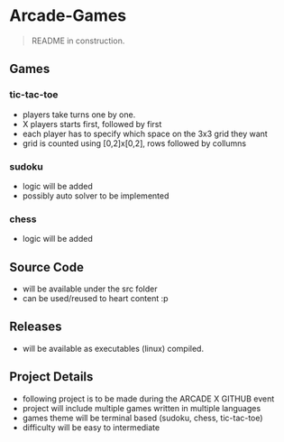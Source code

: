 # Arcade-Games
> README in construction. 

## Games
### tic-tac-toe 
+ players take turns one by one.
+ X players starts first, followed by first 
+ each player has to specify which space on the 3x3 grid they want
+ grid is counted using [0,2]x[0,2], rows followed by collumns
### sudoku
+ logic will be added
+ possibly auto solver to be implemented
### chess
+ logic will be added

## Source Code 
+ will be available under the src folder
+ can be used/reused to heart content :p 

## Releases
+ will be available as executables (linux) compiled.

## Project Details
+ following project is to be made during the ARCADE X GITHUB event
+ project will include multiple games written in multiple languages
+ games theme will be terminal based (sudoku, chess, tic-tac-toe)
+ difficulty will be easy to intermediate

